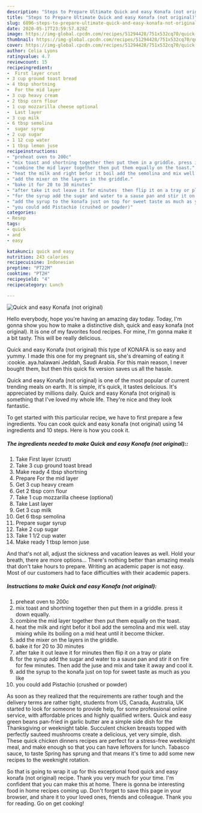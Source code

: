```yaml
---
description: "Steps to Prepare Ultimate Quick and easy Konafa (not original)"
title: "Steps to Prepare Ultimate Quick and easy Konafa (not original)"
slug: 6896-steps-to-prepare-ultimate-quick-and-easy-konafa-not-original
date: 2020-05-17T23:59:57.828Z
image: https://img-global.cpcdn.com/recipes/51294428/751x532cq70/quick-and-easy-konafa-not-original-recipe-main-photo.jpg
thumbnail: https://img-global.cpcdn.com/recipes/51294428/751x532cq70/quick-and-easy-konafa-not-original-recipe-main-photo.jpg
cover: https://img-global.cpcdn.com/recipes/51294428/751x532cq70/quick-and-easy-konafa-not-original-recipe-main-photo.jpg
author: Celia Lyons
ratingvalue: 4.7
reviewcount: 15
recipeingredient:
-  First layer crust
- 3 cup ground toast bread
- 4 tbsp shortning
-  For the mid layer
- 3 cup heavy cream
- 2 tbsp corn flour
- 1 cup mozzarilla cheese optional
-  Last layer
- 3 cup milk
- 6 tbsp semolina
-  sugar syrup
- 2 cup sugar
- 1 12 cup water
- 1 tbsp lemon juse
recipeinstructions:
- "preheat oven to 200c"
- "mix toast and shortning together then put them in a griddle. press it down equally."
- "combine the mid layer together then put them equally on the toast."
- "heat the milk and right befor it boil add the semolina and mix well. stay mixing while its boiling on a mid heat until it become thicker."
- "add the mixer on the layers in the griddle."
- "bake it for 20 to 30 minutes"
- "after take it out leave it for minutes  then flip it on a tray or plate"
- "for the syrup add the sugar and water to a sause pan and stir it on fire for few minutes. Then add the juse and mix and take it away and cool it."
- "add the syrup to the konafa just on top for sweet taste as much as you like"
- "you could add Pistachio (crushed or powder)"
categories:
- Resep
tags:
- quick
- and
- easy

katakunci: quick and easy
nutrition: 243 calories
recipecuisine: Indonesian
preptime: "PT22M"
cooktime: "PT2H"
recipeyield: "4"
recipecategory: Lunch

---
```



![Quick and easy Konafa (not original)](https://img-global.cpcdn.com/recipes/51294428/751x532cq70/quick-and-easy-konafa-not-original-recipe-main-photo.jpg)

Hello everybody, hope you're having an amazing day today. Today, I'm gonna show you how to make a distinctive dish, quick and easy konafa (not original). It is one of my favorites food recipes. For mine, I'm gonna make it a bit tasty. This will be really delicious.

Quick and easy Konafa (not original) this type of KONAFA is so easy and yummy. I made this one for my pregnant sis, she&#39;s dreaming of eating it :cookie. aya.halawani Jeddah, Saudi Arabia. For this main reason, I never bought them, but then this quick fix version saves us all the hassle.

Quick and easy Konafa (not original) is one of the most popular of current trending meals on earth. It is simple, it's quick, it tastes delicious. It's appreciated by millions daily. Quick and easy Konafa (not original) is something that I've loved my whole life. They're nice and they look fantastic.


To get started with this particular recipe, we have to first prepare a few ingredients. You can cook quick and easy konafa (not original) using 14 ingredients and 10 steps. Here is how you cook it.

##### The ingredients needed to make Quick and easy Konafa (not original)::

1. Take  First layer (crust)
1. Take 3 cup ground toast bread
1. Make ready 4 tbsp shortning
1. Prepare  For the mid layer
1. Get 3 cup heavy cream
1. Get 2 tbsp corn flour
1. Take 1 cup mozzarilla cheese (optional)
1. Take  Last layer
1. Get 3 cup milk
1. Get 6 tbsp semolina
1. Prepare  sugar syrup
1. Take 2 cup sugar
1. Take 1 1/2 cup water
1. Make ready 1 tbsp lemon juse


And that&#39;s not all, adjust the sickness and vacation leaves as well. Hold your breath, there are more options… There&#39;s nothing better than amazing meals that don&#39;t take hours to prepare. Writing an academic paper is not easy. Most of our customers had to face difficulties with their academic papers. 

##### Instructions to make Quick and easy Konafa (not original):

1. preheat oven to 200c
1. mix toast and shortning together then put them in a griddle. press it down equally.
1. combine the mid layer together then put them equally on the toast.
1. heat the milk and right befor it boil add the semolina and mix well. stay mixing while its boiling on a mid heat until it become thicker.
1. add the mixer on the layers in the griddle.
1. bake it for 20 to 30 minutes
1. after take it out leave it for minutes  then flip it on a tray or plate
1. for the syrup add the sugar and water to a sause pan and stir it on fire for few minutes. Then add the juse and mix and take it away and cool it.
1. add the syrup to the konafa just on top for sweet taste as much as you like
1. you could add Pistachio (crushed or powder)


As soon as they realized that the requirements are rather tough and the delivery terms are rather tight, students from US, Canada, Australia, UK started to look for someone to provide help, for some professional online service, with affordable prices and highly qualified writers. Quick and easy green beans pan-fried in garlic butter are a simple side dish for the Thanksgiving or weeknight table. Succulent chicken breasts topped with perfectly sauteed mushrooms create a delicious, yet very simple, dish. These quick chicken dinners recipes are perfect for a stress-free weeknight meal, and make enough so that you can have leftovers for lunch. Tabasco sauce, to taste Spring has sprung and that means it&#39;s time to add some new recipes to the weeknight rotation. 

So that is going to wrap it up for this exceptional food quick and easy konafa (not original) recipe. Thank you very much for your time. I'm confident that you can make this at home. There is gonna be interesting food in home recipes coming up. Don't forget to save this page in your browser, and share it to your loved ones, friends and colleague. Thank you for reading. Go on get cooking!
